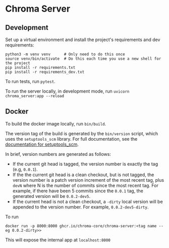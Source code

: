 # Chroma Server

## Development

Set up a virtual environment and install the project's requirements
and dev requirements:

```
python3 -m venv venv      # Only need to do this once
source venv/bin/activate  # Do this each time you use a new shell for the project
pip install -r requirements.txt
pip install -r requirements_dev.txt
```

To run tests, run `pytest`.

To run the server locally, in development mode, run `uvicorn chroma_server:app --reload`

## Docker

To build the docker image locally, run `bin/build`.

The version tag of the build is generated by the `bin/version` script,
which uses the `setuptools_scm` library. For full documentation, see
the
[documentation for setuptools_scm](https://github.com/pypa/setuptools_scm/).

In brief, version numbers are generated as follows:

- If the current git head is tagged, the version number is exactly the
  tag (e.g, `0.0.1`).
- If the the current git head is a clean checkout, but is not tagged,
  the version number is a patch version increment of the most recent
  tag, plus `devN` where N is the number of commits since the most
  recent tag. For example, if there have been 5 commits since the
  `0.0.1` tag, the generated version will be `0.0.2-dev5`.
- If the current head is not a clean checkout, a `-dirty` local
  version will be appended to the version number. For example,
  `0.0.2-dev5-dirty`.

To run 
```
docker run -p 8000:8000 ghcr.io/chroma-core/chroma-server:<tag name -- eg 0.0.2-dirty>>
```

This will expose the internal app at `localhost:8000`
